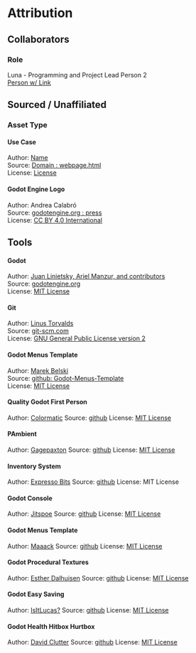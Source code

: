 # Attribution
## Collaborators

### Role
Luna - Programming and Project Lead 
Person 2  
[Person w/ Link]()  


## Sourced / Unaffiliated
### Asset Type
#### Use Case
Author: [Name]()  
Source: [Domain : webpage.html]()  
License: [License]()

#### Godot Engine Logo
Author: Andrea Calabró  
Source: [godotengine.org : press](https://godotengine.org/press/)  
License: [CC BY 4.0 International](https://github.com/godotengine/godot/blob/master/LOGO_LICENSE.txt) 

## Tools
#### Godot
Author: [Juan Linietsky, Ariel Manzur, and contributors](https://godotengine.org/contact)  
Source: [godotengine.org](https://godotengine.org/)  
License: [MIT License](https://github.com/godotengine/godot/blob/master/LICENSE.txt) 

#### Git
Author: [Linus Torvalds](https://github.com/torvalds)  
Source: [git-scm.com](https://git-scm.com/downloads)  
License: [GNU General Public License version 2](https://opensource.org/licenses/GPL-2.0)

#### Godot Menus Template
Author: [Marek Belski](https://github.com/Maaack/Godot-Menus-Template/graphs/contributors)  
Source: [github: Godot-Menus-Template](https://github.com/Maaack/Godot-Menus-Template)  
License: [MIT License](LICENSE.txt)  

#### Quality Godot First Person
Author: [Colormatic](https://git.colormatic.org/ColormaticStudios/quality-godot-first-person)
Source: [github](https://git.colormatic.org/ColormaticStudios/quality-godot-first-person)
License: [MIT License](licensefpc.txt)

#### PAmbient
Author: [Gagepaxton](https://github.com/gagepaxton)
Source: [github](https://github.com/gagepaxton/PAmbient)
License: [MIT License](licensePAmbient.txt)

#### Inventory System
Author: [Expresso Bits](https://github.com/expressobits)
Source: [github](https://github.com/expressobits/inventory-system)
License: MIT License

#### Godot Console
Author: [Jitspoe](https://github.com/jitspoe)
Source: [github](https://github.com/jitspoe/godot-console)
License: [MIT License](LicenseConsole.txt)

#### Godot Menus Template
Author: [Maaack](https://github.com/Maaack)
Source: [github](https://github.com/Maaack/Godot-Menus-Template)
License: [MIT License](LICENSEMaaacks.txt)

#### Godot Procedural Textures
Author: [Esther Dalhuisen](https://github.com/wakeofluna)
Source: [github](https://github.com/wakeofluna/godot-procedural-textures)
License: [MIT License](licenseProText.txt)

#### Godot Easy Saving
Author: [IsItLucas?](https://github.com/IsItLucas)
Source: [github](https://github.com/IsItLucas/godot_easy_saving)
License: [MIT License](licenseSave.txt)

#### Godot Health Hitbox Hurtbox
Author: [David Clutter](https://github.com/cluttered-code)
Source: [github](https://github.com/cluttered-code/godot-health-hitbox-hurtbox)
License: [MIT License](licenseHealth.txt)
